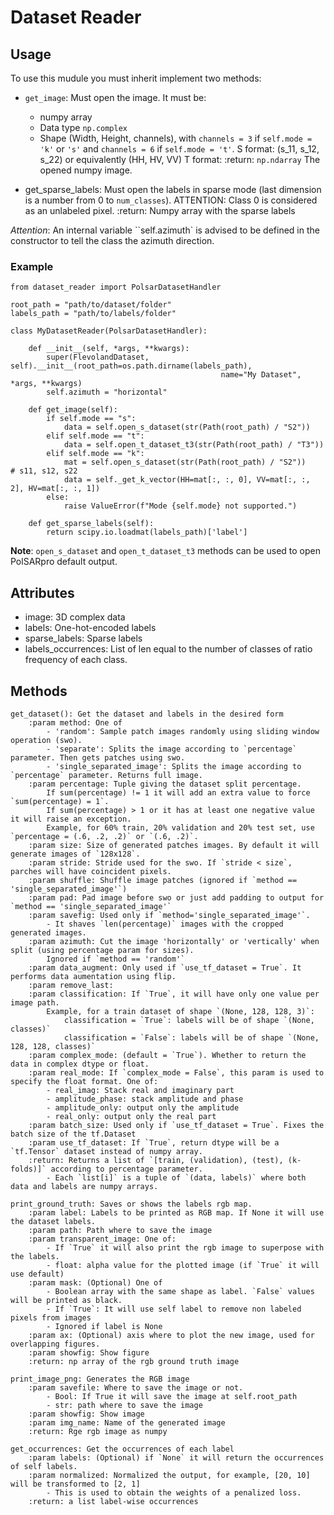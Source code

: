 # Dataset Reader

## Usage

To use this mudule you must inherit implement two methods:

- `get_image`: Must open the image. It must be:
    - numpy array
    - Data type `np.complex`
    - Shape (Width, Height, channels), with `channels = 3` if `self.mode = 'k'` or `'s'`
        and `channels = 6` if `self.mode = 't'`.
        S format: (s_11, s_12, s_22) or equivalently (HH, HV, VV)
        T format:
    :return: `np.ndarray` The opened numpy image.

- get_sparse_labels: Must open the labels in sparse mode (last dimension is a number from 0 to `num_classes`).
    ATTENTION: Class 0 is considered as an unlabeled pixel.
    :return: Numpy array with the sparse labels

*Attention*: An internal variable ``self.azimuth` is advised to be defined in the constructor to tell the class the azimuth direction.

### Example

```
from dataset_reader import PolsarDatasetHandler

root_path = "path/to/dataset/folder"
labels_path = "path/to/labels/folder"

class MyDatasetReader(PolsarDatasetHandler):

    def __init__(self, *args, **kwargs):
        super(FlevolandDataset, self).__init__(root_path=os.path.dirname(labels_path),
                                               name="My Dataset", *args, **kwargs)
        self.azimuth = "horizontal"

    def get_image(self):
        if self.mode == "s":
            data = self.open_s_dataset(str(Path(root_path) / "S2"))
        elif self.mode == "t":
            data = self.open_t_dataset_t3(str(Path(root_path) / "T3"))
        elif self.mode == "k":
            mat = self.open_s_dataset(str(Path(root_path) / "S2"))    # s11, s12, s22
            data = self._get_k_vector(HH=mat[:, :, 0], VV=mat[:, :, 2], HV=mat[:, :, 1])
        else:
            raise ValueError(f"Mode {self.mode} not supported.")

    def get_sparse_labels(self):
        return scipy.io.loadmat(labels_path)['label']
```

**Note**: `open_s_dataset` and `open_t_dataset_t3` methods can be used to open PolSARpro default output.

## Attributes

- image: 3D complex data 
- labels: One-hot-encoded labels
- sparse_labels: Sparse labels
- labels_occurrences: List of len equal to the number of classes of ratio frequency of each class.

## Methods

```
get_dataset(): Get the dataset and labels in the desired form
    :param method: One of
        - 'random': Sample patch images randomly using sliding window operation (swo).
        - 'separate': Splits the image according to `percentage` parameter. Then gets patches using swo.
        - 'single_separated_image': Splits the image according to `percentage` parameter. Returns full image.
    :param percentage: Tuple giving the dataset split percentage.
        If sum(percentage) != 1 it will add an extra value to force `sum(percentage) = 1`.
        If sum(percentage) > 1 or it has at least one negative value it will raise an exception.
        Example, for 60% train, 20% validation and 20% test set, use `percentage = (.6, .2, .2)` or `(.6, .2)`.
    :param size: Size of generated patches images. By default it will generate images of `128x128`.
    :param stride: Stride used for the swo. If `stride < size`, parches will have coincident pixels.
    :param shuffle: Shuffle image patches (ignored if `method == 'single_separated_image'`)
    :param pad: Pad image before swo or just add padding to output for `method == 'single_separated_image'`
    :param savefig: Used only if `method='single_separated_image'`.
        - It shaves `len(percentage)` images with the cropped generated images.
    :param azimuth: Cut the image 'horizontally' or 'vertically' when split (using percentage param for sizes).
        Ignored if `method == 'random'`
    :param data_augment: Only used if `use_tf_dataset = True`. It performs data aumentation using flip.
    :param remove_last:
    :param classification: If `True`, it will have only one value per image path.
        Example, for a train dataset of shape `(None, 128, 128, 3)`:
            classification = `True`: labels will be of shape `(None, classes)`
            classification = `False`: labels will be of shape `(None, 128, 128, classes)`
    :param complex_mode: (default = `True`). Whether to return the data in complex dtype or float.
    :param real_mode: If `complex_mode = False`, this param is used to specify the float format. One of:
        - real_imag: Stack real and imaginary part
        - amplitude_phase: stack amplitude and phase
        - amplitude_only: output only the amplitude
        - real_only: output only the real part
    :param batch_size: Used only if `use_tf_dataset = True`. Fixes the batch size of the tf.Dataset
    :param use_tf_dataset: If `True`, return dtype will be a `tf.Tensor` dataset instead of numpy array.
    :return: Returns a list of `[train, (validation), (test), (k-folds)]` according to percentage parameter.
        - Each `list[i]` is a tuple of `(data, labels)` where both data and labels are numpy arrays.
```
```
print_ground_truth: Saves or shows the labels rgb map.
    :param label: Labels to be printed as RGB map. If None it will use the dataset labels.
    :param path: Path where to save the image
    :param transparent_image: One of:
        - If `True` it will also print the rgb image to superpose with the labels.
        - float: alpha value for the plotted image (if `True` it will use default)
    :param mask: (Optional) One of
        - Boolean array with the same shape as label. `False` values will be printed as black.
        - If `True`: It will use self label to remove non labeled pixels from images
        - Ignored if label is None
    :param ax: (Optional) axis where to plot the new image, used for overlapping figures.
    :param showfig: Show figure
    :return: np array of the rgb ground truth image
```
```
print_image_png: Generates the RGB image
    :param savefile: Where to save the image or not.
        - Bool: If True it will save the image at self.root_path
        - str: path where to save the image
    :param showfig: Show image
    :param img_name: Name of the generated image
    :return: Rge rgb image as numpy
```
```
get_occurrences: Get the occurrences of each label
    :param labels: (Optional) if `None` it will return the occurrences of self labels.
    :param normalized: Normalized the output, for example, [20, 10] will be transformed to [2, 1]
        - This is used to obtain the weights of a penalized loss.
    :return: a list label-wise occurrences
```


